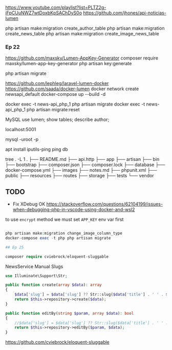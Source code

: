 https://www.youtube.com/playlist?list=PLTZ2g-iFpCUuNWZ7wtDoxbKpSAChDyS0o
https://github.com/jhones/api-noticias-lumen

php artisan make:migration create_author_table
php artisan make:migration create_news_table
php artisan make:migration create_image_news_table

### Ep 22

https://github.com/maxsky/Lumen-AppKey-Generator
composer require maxsky/lumen-app-key-generator
php artisan key:generate

php artisan migrate

https://github.com/lephleg/laravel-lumen-docker
https://github.com/saada/docker-lumen
docker network create newsapi_default
docker-compose up --build -d

docker exec -t news-api_php_1 php artisan migrate
docker exec -t news-api_php_1 php artisan migrate:reset

MySQL
use lumen;
show tables;
describe author;

localhost:5001

mysql -uroot -p

apt install iputils-ping
ping db

tree . -L 1
.
├── README.md
├── api.http
├── app
├── artisan
├── bin
├── bootstrap
├── composer.json
├── composer.lock
├── database
├── docker-compose.yml
├── images
├── notes.md
├── phpunit.xml
├── public
├── resources
├── routes
├── storage
├── tests
└── vendor

## TODO

-   Fix XDebug OK
    https://stackoverflow.com/questions/62104199/issues-when-debugging-php-in-vscode-using-docker-and-wsl2

to use `encrypt` method we must set `APP_KEY` env var first

```php

php artisan make:migration change_image_column_type
docker-compose exec -t php php artisan migrate

## Ep 25

composer require cviebrock/eloquent-sluggable
```

NewsService Manual Slugs

```php
use Illuminate\Support\Str;

public function create(array $data): array
{
    $data['slug'] = $data['slug'] ?? Str::slug($data['title'] . ' ' . $data['subtitle']);
    return $this->repository->create($data);
}

public function editBy(string $param, array $data): bool
{
    //$data['slug'] = $data['slug'] ?? Str::slug($data['title'] . ' ' . $data['subtitle']);
    return $this->repository->editBy($param, $data);
}
```

https://github.com/cviebrock/eloquent-sluggable
